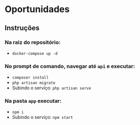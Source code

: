 # Oportunidades

## Instruções

### Na raiz do repositório:

* `docker-compose up -d`

### No prompt de comando, navegar até `api` e executar:

* `composer install`
* `php artisan migrate`
* Subindo o serviço: `php artisan serve`

### Na pasta `app` executar:

* `npm i`
* Subindo o serviço: `npm start`